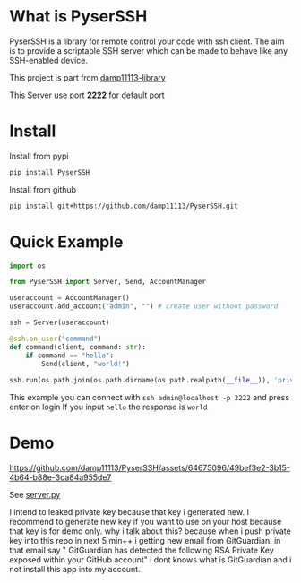 # What is PyserSSH

PyserSSH is a library for remote control your code with ssh client. The aim is to provide a scriptable SSH server which can be made to behave like any SSH-enabled device.

This project is part from [damp11113-library](https://github.com/damp11113/damp11113-library)

This Server use port **2222** for default port

# Install
Install from pypi
```bash
pip install PyserSSH
```
Install from github
```bash
pip install git+https://github.com/damp11113/PyserSSH.git
```

# Quick Example
```py
import os

from PyserSSH import Server, Send, AccountManager

useraccount = AccountManager()
useraccount.add_account("admin", "") # create user without password

ssh = Server(useraccount)

@ssh.on_user("command")
def command(client, command: str):
    if command == "hello":
        Send(client, "world!")
        
ssh.run(os.path.join(os.path.dirname(os.path.realpath(__file__)), 'private_key.pem'))
```
This example you can connect with `ssh admin@localhost -p 2222` and press enter on login
If you input `hello` the response is `world`

# Demo
https://github.com/damp11113/PyserSSH/assets/64675096/49bef3e2-3b15-4b64-b88e-3ca84a955de7

See [server.py](https://github.com/damp11113/PyserSSH/blob/main/demo/server.py)

I intend to leaked private key because that key i generated new. I recommend to generate new key if you want to use on your host because that key is for demo only.
why i talk about this? because when i push private key into this repo in next 5 min++ i getting new email from GitGuardian. in that email say "
GitGuardian has detected the following RSA Private Key exposed within your GitHub account" i dont knows what is GitGuardian and i not install this app into my account.




